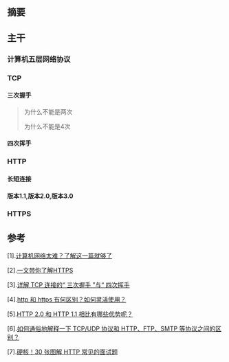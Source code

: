 ## 摘要

## 主干

### 计算机五层网络协议

###	TCP 

#### 三次握手

> 为什么不能是两次
>
> 为什么不能是4次

####  四次挥手

### HTTP

#### 长短连接

#### 版本1.1,版本2.0,版本3.0

### HTTPS



## 参考

[1].[计算机网络太难？了解这一篇就够了](https://zhuanlan.zhihu.com/p/84316213)

[2].[一文带你了解HTTPS](https://zhuanlan.zhihu.com/p/158593966)

[3].[详解 TCP 连接的“ 三次握手 ”与“ 四次挥手 ](https://baijiahao.baidu.com/s?id=1654225744653405133&wfr=spider&for=pc)

[4].[http 和 https 有何区别？如何灵活使用？](https://www.zhihu.com/question/19577317/answer/103499193)

[5].[HTTP 2.0 和 HTTP 1.1 相比有哪些优势呢？](https://www.zhihu.com/question/306768582/answer/595200654)

[6].[如何通俗地解释一下 TCP/UDP 协议和 HTTP、FTP、SMTP 等协议之间的区别？](https://www.zhihu.com/question/20583641/answer/104529492)

[7].[硬核！30 张图解 HTTP 常见的面试题](https://zhuanlan.zhihu.com/p/112010468)





